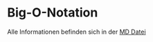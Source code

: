 # Big-O-Notation

Alle Informationen befinden sich in der [MD Datei](https://github.com/GermanWarthog/Big-O-Notation/blob/main/document/Big%20O%20Notation%20-%20Zeitkomplexität%20in%20der%20Informatik.md)
